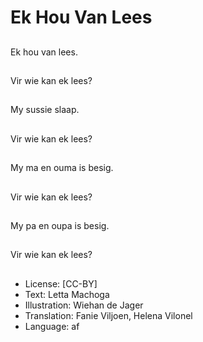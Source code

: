 # Ek Hou Van Lees

##
Ek hou van lees.

##
Vir wie kan ek lees?

##
My sussie slaap.

##
Vir wie kan ek lees?

##
My ma en ouma is besig.

##
Vir wie kan ek lees?

##
My pa en oupa is besig.

##
Vir wie kan ek lees?

##
* License: [CC-BY]
* Text: Letta Machoga
* Illustration: Wiehan de Jager
* Translation: Fanie Viljoen, Helena Vilonel
* Language: af
